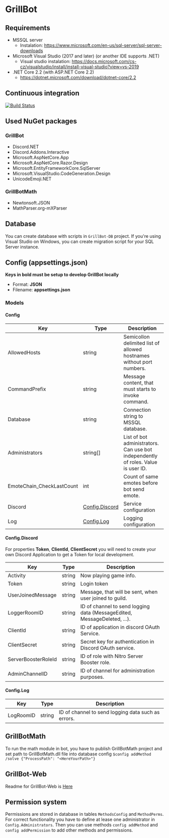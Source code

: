 # GrillBot

## Requirements
- MSSQL server 
  - Instalation: https://www.microsoft.com/en-us/sql-server/sql-server-downloads 
- Microsoft Visual Studio (2017 and later) (or another IDE supports .NET)
  - Visual studio instalation: https://docs.microsoft.com/cs-cz/visualstudio/install/install-visual-studio?view=vs-2019
- .NET Core 2.2 (with ASP\.NET Core 2.2)
  - https://dotnet.microsoft.com/download/dotnet-core/2.2

## Continuous integration
[![Build Status](https://dev.azure.com/mhalabica/GrillBot/_apis/build/status/Misha12.GrillBot?branchName=master)](https://dev.azure.com/mhalabica/GrillBot/_build/latest?definitionId=8&branchName=master)

## Used NuGet packages

### GrillBot
- Discord.NET
- Discord.Addons.Interactive
- Microsoft.AspNetCore.App
- Microsoft.AspNetCore.Razor.Design
- Microsoft.EntityFrameworkCore.SqlServer
- Microsoft.VisualStudio.CodeGeneration.Design
- UnicodeEmoji.NET

### GrillBotMath
- Newtonsoft.JSON
- MathParser.org-mXParser

## Database
You can create database with scripts in `GrillBot-DB` project. If you're using Visual Studio on Windows, you can create migration script for your SQL Server instance.

## Config (appsettings.json)
**Keys in bold must be setup to develop GrillBot locally**
- Format: **JSON**
- Filename: **appsettings.json**

### Models
#### Config

|Key|Type|Description|
|---|---|---|
|AllowedHosts|string|Semicollon delimited list of allowed hostnames without port numbers.|
|CommandPrefix|string|Message content, that must starts to invoke command.|
|Database|string|Connection string to MSSQL database.|
|Administrators|string[]|List of bot administrators. Can use bot independently of roles. Value is user ID.|
|EmoteChain_CheckLastCount|int|Count of same emotes before bot send emote.|
|Discord|[Config.Discord](#Config.Discord)|Service configuration|
|Log|[Config.Log](#Config.Log)|Logging configuration|

#### Config.Discord
For properties **Token**, **ClientId**, **ClientSecret** you will need to create your own Discord Application to get a Token for local development.

|Key|Type|Description|
|---|---|---|
|Activity|string|Now playing game info.|
|Token|string|Login token|
|UserJoinedMessage|string|Message, that will be sent, when user joined to guild.|
|LoggerRoomID|string|ID of channel to send logging data (MessageEdited, MessageDeleted, ...).|
|ClientId|string|ID of application in discord OAuth Service.|
|ClientSecret|string|Secret key for authentication in Discord OAuth service.|
|ServerBoosterRoleId|string|ID of role with Nitro Server Booster role.|
|AdminChannelID|string|ID of channel for administration purposes.

#### Config.Log

|Key|Type|Description|
|---|---|---|
|LogRoomID|string|ID of channel to send logging data such as errors.

## GrillBotMath
To run the math module in bot, you have to publish GrillBotMath project and set path to GrillBotMath.dll file into database config `$config addMethod /solve {"ProcessPath": "<HereYourPath>"}`

## GrillBot-Web
Readme for GrillBot-Web is [Here](GrillBot-Web)

## Permission system
Permissions are stored in database in tables `MethodsConfig` and `MethodPerms`. For correct functionality you have to define at lease one administrator in `Config.Administrators`. Then you can use methods `config addMethod` and `config addPermission` to add other methods and permissions. 